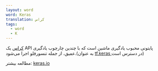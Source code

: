 ```yaml
---
layout: word
word: Keras
translation: کراس
tags:
  - word
  - K
---
```

[کراس](https://keras.io/) یک API پایتونی محبوب یادگیری ماشین است که با چندین چارچوب یادگیری عمیق، از جمله تنسورفلو اجرا می‌شود.(به عنوان [tf.keras ](https://www.tensorflow.org/api_docs/python/tf/keras)در دسترس است)

مطالعه بیشتر: [keras.io](https://keras.io/)